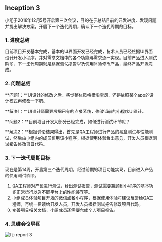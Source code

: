 ## Inception 3



小组于2018年12月5号开启第三次会议，目的在于总结目前的开发进度，发现问题并提出解决方案，开启下一个迭代周期，确认下一个迭代周期的目标。



### 1. 进度总结

目前项目开发基本完成，基本的UI界面开发已经完成，技术人员已经根据UI界面设计开发小程序，并对需求文档中的各个功能与需求逐一实现。目前产品进入测试阶段，下一迭代周期就是根据测试报告以及使用体验修改产品，最终产品开发完成。





### 2. 问题总结

**问题1：**UI设计的修改之后，感觉整体风格很淘宝风，还是依照某个app的设计模式再修改一下吧。

**解决1：**UI设计师需要根据已有的点餐系统，修改当前的小程序UI设计。

**问题2：**目前项目开发大部分已经完成，如何进行测试环节呢？

**解决2：**根据讨论结果得出，首先是QA工程师进行产品的黑盒测试与性能测试，然后由小组内的成员使用该小程序，根据使用体验给出意见，开发人员根据测试报告修改项目代码。



### 3. 下一迭代周期目标

现在是第14周，开启第三个迭代周期，经过前期的项目功能实现，目前进入产品的使用测试阶段。

1. QA工程师对产品进行测试，给出测试报告，测试需要兼顾到小程序的基本功能正常运行以及不同平台上的性能兼容等。
2. 小组成员体验项目开发的微信点餐小程序，根据使用体验将建议反馈给QA工程师，再统一反馈给开发人员，开发人员根据测试报告修改项目代码。
3. 完善项目相关文档，小组成员还需要完成个人项目报告。




### 4. 思维会议导图

![fjc report 3](https://github.com/2018SystemAnalysis/Wechat-Odering-System/tree/master/assets/images/fjc_meeting3.png)
